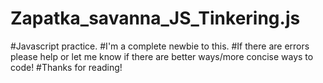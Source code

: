 # Zapatka_savanna_JS_Tinkering.js
#Javascript practice.
#I'm a complete newbie to this.
#If there are errors please help or let me know if there are better ways/more concise ways to code!
#Thanks for reading!
